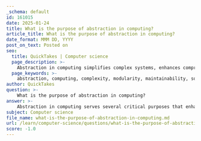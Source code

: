 ```yaml
---
_schema: default
id: 161015
date: 2025-01-24
title: What is the purpose of abstraction in computing?
article_title: What is the purpose of abstraction in computing?
date_format: MMM DD, YYYY
post_on_text: Posted on
seo:
  title: QuickTakes | Computer science
  page_description: >-
    Abstraction in computing simplifies complex systems, enhances comprehension, promotes modular design, improves maintainability, and focuses on high-level functionality, making it crucial for effective software development.
  page_keywords: >-
    abstraction, computing, complexity, modularity, maintainability, software architecture, device abstraction, high-level functionality, reusability, software design
author: QuickTakes
question: >-
    What is the purpose of abstraction in computing?
answer: >-
    Abstraction in computing serves several critical purposes that enhance the development and management of complex systems. Here are the key aspects of abstraction:\n\n1. **Simplification of Complexity**: Abstraction allows developers to manage complex systems by hiding unnecessary details and exposing only the essential features. This simplification enables a focus on high-level functionality without being overwhelmed by the intricacies of lower-level operations.\n\n2. **Enhanced Comprehension**: By abstracting away complexities, developers can view systems through a simplified lens. This facilitates better understanding and communication among team members, as they can discuss concepts without getting bogged down in technical specifics.\n\n3. **Modularity and Reusability**: Abstraction promotes modular design, where systems can be broken down into smaller, reusable components. This modularity not only enhances maintainability but also allows for easier updates and modifications to individual components without affecting the entire system.\n\n4. **Improved Maintainability**: By focusing on essential characteristics and hiding irrelevant details, abstraction leads to better-organized code. This organization improves readability and makes it easier for developers to maintain and update the software over time.\n\n5. **Facilitation of Software Architecture**: In software architecture, abstraction helps in reasoning about the software being built. It allows for the creation of architectural styles and patterns that can guide the development process, ensuring that systems are scalable and adaptable to future needs.\n\n6. **Device Abstraction**: In operating systems, abstraction is used to create layers that separate hardware details from application logic. This allows developers to write software that can run on different hardware without needing to understand the specifics of each device.\n\n7. **Focus on High-Level Functionality**: Abstraction enables developers to concentrate on what a system does rather than how it does it. This focus on high-level functionality is crucial for effective problem-solving and algorithm development.\n\nIn summary, abstraction is a fundamental concept in computer science that simplifies complex systems, enhances comprehension, promotes modularity, and improves maintainability. It is essential for effective software design and development, allowing developers to create scalable and maintainable systems.
subject: Computer science
file_name: what-is-the-purpose-of-abstraction-in-computing.md
url: /learn/computer-science/questions/what-is-the-purpose-of-abstraction-in-computing
score: -1.0
---
```


&nbsp;